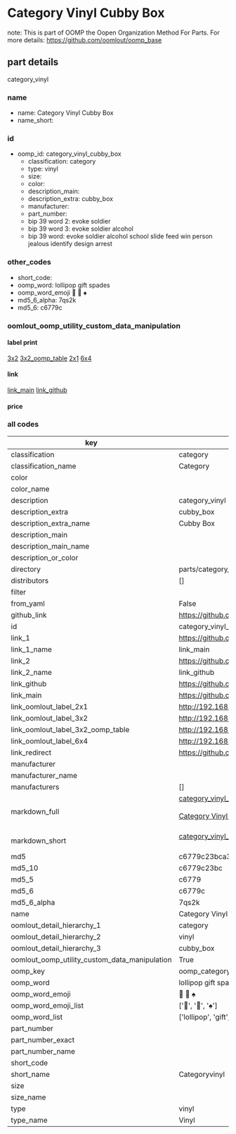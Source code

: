 # Category Vinyl Cubby Box  

note: This is part of OOMP the Oopen Organization Method For Parts. For more details: https://github.com/oomlout/oomp_base

##  part details
  



category_vinyl



### name
* name: Category Vinyl Cubby Box
* name_short: 
### id
* oomp_id: category_vinyl_cubby_box
  * classification: category
  * type: vinyl
  * size: 
  * color: 
  * description_main: 
  * description_extra: cubby_box
  * manufacturer: 
  * part_number: 
  * bip 39 word 2: evoke soldier
  * bip 39 word 3: evoke soldier alcohol
  * bip 39 word: evoke soldier alcohol school slide feed win person jealous identify design arrest

### other_codes
* short_code: 
* oomp_word: lollipop gift spades
* oomp_word_emoji :lollipop: :gift: :spades:
* md5_6_alpha: 7qs2k
* md5_6: c6779c






### oomlout_oomp_utility_custom_data_manipulation
#### label print
[3x2](http://192.168.1.245:1112/?label=oomp%207qs2k)
[3x2_oomp_table](http://192.168.1.108:1112/?label=oomp%207qs2k)
[2x1](http://192.168.1.242:1112/?label=oomp%207qs2k)
[6x4](http://192.168.1.55:1112/?label=oomp%207qs2k)    

#### link

[link_main](https://github.com/oomlout/oomlout_oomp_version_1_messy/tree/main/parts/category_vinyl_cubby_box) [link_github](https://github.com/oomlout/oomlout_oomp_version_1_messy/tree/main/parts/category_vinyl_cubby_box)                             

#### price







### all codes 
| key | value |  
| --- | --- |  
| classification | category |  
| classification_name | Category |  
| color |  |  
| color_name |  |  
| description | category_vinyl |  
| description_extra | cubby_box |  
| description_extra_name | Cubby Box |  
| description_main |  |  
| description_main_name |  |  
| description_or_color |   |  
| directory | parts/category_vinyl_cubby_box |  
| distributors | [] |  
| filter |  |  
| from_yaml | False |  
| github_link | https://github.com/oomlout/oomlout_oomp_part_src/tree/main/parts/category_vinyl_cubby_box |  
| id | category_vinyl_cubby_box |  
| link_1 | https://github.com/oomlout/oomlout_oomp_version_1_messy/tree/main/parts/category_vinyl_cubby_box |  
| link_1_name | link_main |  
| link_2 | https://github.com/oomlout/oomlout_oomp_version_1_messy/tree/main/parts/category_vinyl_cubby_box |  
| link_2_name | link_github |  
| link_github | https://github.com/oomlout/oomlout_oomp_version_1_messy/tree/main/parts/category_vinyl_cubby_box |  
| link_main | https://github.com/oomlout/oomlout_oomp_version_1_messy/tree/main/parts/category_vinyl_cubby_box |  
| link_oomlout_label_2x1 | http://192.168.1.242:1112/?label=oomp%207qs2k |  
| link_oomlout_label_3x2 | http://192.168.1.245:1112/?label=oomp%207qs2k |  
| link_oomlout_label_3x2_oomp_table | http://192.168.1.108:1112/?label=oomp%207qs2k |  
| link_oomlout_label_6x4 | http://192.168.1.55:1112/?label=oomp%207qs2k |  
| link_redirect | https://github.com/oomlout/oomlout_oomp_version_1_messy/tree/main/parts/category_vinyl_cubby_box |  
| manufacturer |  |  
| manufacturer_name |  |  
| manufacturers | [] |  
| markdown_full | [category_vinyl_cubby_box](none)<br>[](none)<br>[Category Vinyl Cubby Box](none)<br><br> |  
| markdown_short | [category_vinyl_cubby_box](none)<br><br> |  
| md5 | c6779c23bca35f6952e5cc0c0c33a270 |  
| md5_10 | c6779c23bc |  
| md5_5 | c6779 |  
| md5_6 | c6779c |  
| md5_6_alpha | 7qs2k |  
| name | Category Vinyl Cubby Box |  
| oomlout_detail_hierarchy_1 | category |  
| oomlout_detail_hierarchy_2 | vinyl |  
| oomlout_detail_hierarchy_3 | cubby_box |  
| oomlout_oomp_utility_custom_data_manipulation | True |  
| oomp_key | oomp_category_vinyl_cubby_box |  
| oomp_word | lollipop gift spades |  
| oomp_word_emoji | :lollipop: :gift: :spades: |  
| oomp_word_emoji_list | [':lollipop:', ':gift:', ':spades:'] |  
| oomp_word_list | ['lollipop', 'gift', 'spades'] |  
| part_number |  |  
| part_number_exact |  |  
| part_number_name |  |  
| short_code |  |  
| short_name | Categoryvinyl |  
| size |  |  
| size_name |  |  
| type | vinyl |  
| type_name | Vinyl |  

